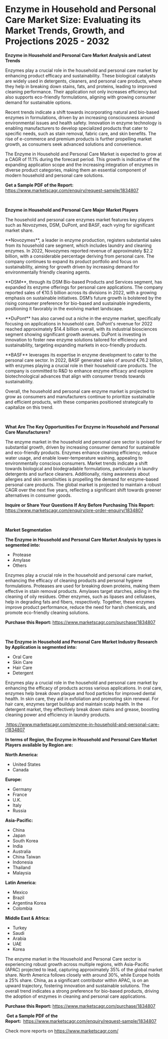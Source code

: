 <p><h1>Enzyme in Household and Personal Care Market Size: Evaluating its Market Trends, Growth, and Projections 2025 - 2032</h1></p><p><strong>Enzyme in Household and Personal Care Market Analysis and Latest Trends</strong></p>
<p><p>Enzymes play a crucial role in the household and personal care market by enhancing product efficacy and sustainability. These biological catalysts are widely used in detergents, cleaners, and personal care products, where they help in breaking down stains, fats, and proteins, leading to improved cleaning performance. Their application not only increases efficiency but also supports eco-friendly formulations, aligning with growing consumer demand for sustainable options.</p><p>Recent trends indicate a shift towards incorporating natural and bio-based enzymes in formulations, driven by an increasing consciousness around environmental issues and health safety. Innovation in enzyme technology is enabling manufacturers to develop specialized products that cater to specific needs, such as stain removal, fabric care, and skin benefits. The rise of e-commerce and premium products is further propelling market growth, as consumers seek advanced solutions and convenience.</p><p>The Enzyme in Household and Personal Care Market is expected to grow at a CAGR of 11.1% during the forecast period. This growth is indicative of the expanding application scope and the increasing integration of enzymes in diverse product categories, making them an essential component of modern household and personal care solutions.</p></p>
<p><strong>Get a Sample PDF of the Report:&nbsp;</strong> <a href="https://www.marketscagr.com/enquiry/request-sample/1834807?utm_campaign=3546&utm_medium=2&utm_source=Github&utm_content=ia&utm_term=26032025&utm_id=enzyme-in-household-and-personal-care">https://www.marketscagr.com/enquiry/request-sample/1834807</a></p>
<p>&nbsp;</p>
<p><strong>Enzyme in Household and Personal Care Major Market Players</strong></p>
<p><p>The household and personal care enzymes market features key players such as Novozymes, DSM, DuPont, and BASF, each vying for significant market share. </p><p>**Novozymes**, a leader in enzyme production, registers substantial sales from its household care segment, which includes laundry and cleaning enzymes. In 2022, Novozymes reported revenue of approximately $2.2 billion, with a considerable percentage deriving from personal care. The company continues to expand its product portfolio and focus on sustainability, aiming for growth driven by increasing demand for environmentally friendly cleaning agents.</p><p>**DSM**, through its DSM Bio-based Products and Services segment, has expanded its enzyme offerings for personal care applications. The company reported sales of €10.5 billion across its divisions in 2022, with a growing emphasis on sustainable initiatives. DSM’s future growth is bolstered by the rising consumer preference for bio-based and sustainable ingredients, positioning it favorably in the evolving market landscape.</p><p>**DuPont** has also carved out a niche in the enzyme market, specifically focusing on applications in household care. DuPont's revenue for 2022 reached approximately $14.4 billion overall, with its industrial biosciences segment showing significant growth avenues. DuPont is investing in innovation to foster new enzyme solutions tailored for efficiency and sustainability, targeting expanding markets in eco-friendly products.</p><p>**BASF** leverages its expertise in enzyme development to cater to the personal care sector. In 2022, BASF generated sales of around €76.2 billion, with enzymes playing a crucial role in their household care products. The company is committed to R&D to enhance enzyme efficacy and explore biotechnological advances that align with consumer trends towards sustainability.</p><p>Overall, the household and personal care enzyme market is projected to grow as consumers and manufacturers continue to prioritize sustainable and efficient products, with these companies positioned strategically to capitalize on this trend.</p></p>
<p>&nbsp;</p>
<p><strong>What Are The Key Opportunities For Enzyme in Household and Personal Care Manufacturers?</strong></p>
<p><p>The enzyme market in the household and personal care sector is poised for substantial growth, driven by increasing consumer demand for sustainable and eco-friendly products. Enzymes enhance cleaning efficiency, reduce water usage, and enable lower-temperature washing, appealing to environmentally conscious consumers. Market trends indicate a shift towards biological and biodegradable formulations, particularly in laundry detergents and surface cleaners. Additionally, rising awareness about allergies and skin sensitivities is propelling the demand for enzyme-based personal care products. The global market is projected to maintain a robust CAGR over the next five years, reflecting a significant shift towards greener alternatives in consumer goods.</p></p>
<p><strong>Inquire or Share Your Questions If Any Before Purchasing This Report:</strong> <a href="https://www.marketscagr.com/enquiry/pre-order-enquiry/1834807?utm_campaign=3546&utm_medium=2&utm_source=Github&utm_content=ia&utm_term=26032025&utm_id=enzyme-in-household-and-personal-care">https://www.marketscagr.com/enquiry/pre-order-enquiry/1834807</a></p>
<p>&nbsp;</p>
<p><strong>Market Segmentation</strong></p>
<p><strong>The Enzyme in Household and Personal Care Market Analysis by types is segmented into:</strong></p>
<p><ul><li>Protease</li><li>Amylase</li><li>Others</li></ul></p>
<p><p>Enzymes play a crucial role in the household and personal care market, enhancing the efficacy of cleaning products and personal hygiene formulations. Proteases are used for breaking down proteins, making them effective in stain removal products. Amylases target starches, aiding in the cleaning of oily residues. Other enzymes, such as lipases and cellulases, help in degrading fats and fibers, respectively. Together, these enzymes improve product performance, reduce the need for harsh chemicals, and promote eco-friendly cleaning solutions.</p></p>
<p><strong>Purchase this Report:&nbsp;</strong><a href="https://www.marketscagr.com/purchase/1834807?utm_campaign=3546&utm_medium=2&utm_source=Github&utm_content=ia&utm_term=26032025&utm_id=enzyme-in-household-and-personal-care">https://www.marketscagr.com/purchase/1834807</a></p>
<p>&nbsp;</p>
<p><strong>The Enzyme in Household and Personal Care Market Industry Research by Application is segmented into:</strong></p>
<p><ul><li>Oral Care</li><li>Skin Care</li><li>Hair Care</li><li>Detergent</li></ul></p>
<p><p>Enzymes play a crucial role in the household and personal care market by enhancing the efficacy of products across various applications. In oral care, enzymes help break down plaque and food particles for improved dental health. In skin care, they aid in exfoliation and promoting skin renewal. For hair care, enzymes target buildup and maintain scalp health. In the detergent market, they effectively break down stains and grease, boosting cleaning power and efficiency in laundry products.</p></p>
<p><a href="https://www.marketscagr.com/enzyme-in-household-and-personal-care-r1834807?utm_campaign=3546&utm_medium=2&utm_source=Github&utm_content=ia&utm_term=26032025&utm_id=enzyme-in-household-and-personal-care">&nbsp;https://www.marketscagr.com/enzyme-in-household-and-personal-care-r1834807</a></p>
<p><strong>In terms of Region, the Enzyme in Household and Personal Care Market Players available by Region are:</strong></p>
<p>
    <p> <strong> North America: </strong>
        <ul>
            <li>United States</li>
            <li>Canada</li>
        </ul>
        </p> 
    <p> <strong> Europe: </strong>
        <ul>
            <li>Germany</li>
            <li>France</li>
            <li>U.K.</li>
            <li>Italy</li>
            <li>Russia</li>
        </ul>
        </p> 
    <p> <strong> Asia-Pacific: </strong>
        <ul>
            <li>China</li>
            <li>Japan</li>
            <li>South Korea</li>
            <li>India</li>
            <li>Australia</li>
            <li>China Taiwan</li>
            <li>Indonesia</li>
            <li>Thailand</li>
            <li>Malaysia</li>
        </ul>
        </p> 
    <p> <strong> Latin America: </strong>
        <ul>
            <li>Mexico</li>
            <li>Brazil</li>
            <li>Argentina Korea</li>
            <li>Colombia</li>
        </ul>
        </p> 
    <p> <strong> Middle East & Africa: </strong>
        <ul>
            <li>Turkey</li>
            <li>Saudi</li>
            <li>Arabia</li>
            <li>UAE</li>
            <li>Korea</li>
        </ul>
    </p>
    </p>
<p><p>The enzyme market in the Household and Personal Care sector is experiencing robust growth across multiple regions, with Asia-Pacific (APAC) projected to lead, capturing approximately 35% of the global market share. North America follows closely with around 30%, while Europe holds a 25% share. China, as a significant contributor within APAC, is on an upward trajectory, fostering innovation and sustainable solutions. The overall trend indicates a strong preference for bio-based products, driving the adoption of enzymes in cleaning and personal care applications.</p></p>
<p><strong>Purchase this Report: </strong><a href="https://www.marketscagr.com/purchase/1834807?utm_campaign=3546&utm_medium=2&utm_source=Github&utm_content=ia&utm_term=26032025&utm_id=enzyme-in-household-and-personal-care">https://www.marketscagr.com/purchase/1834807</a></p>
<p>&nbsp;<strong>Get a Sample PDF of the Report:&nbsp;&nbsp;</strong><a href="https://www.marketscagr.com/enquiry/request-sample/1834807?utm_campaign=3546&utm_medium=2&utm_source=Github&utm_content=ia&utm_term=26032025&utm_id=enzyme-in-household-and-personal-care">https://www.marketscagr.com/enquiry/request-sample/1834807</a></p>
<p><strong></strong></p>
<p>Check more reports on <a href="https://www.marketscagr.com/?utm_campaign=3546&utm_medium=2&utm_source=Github&utm_content=ia&utm_term=26032025&utm_id=enzyme-in-household-and-personal-care">https://www.marketscagr.com/</a></p>